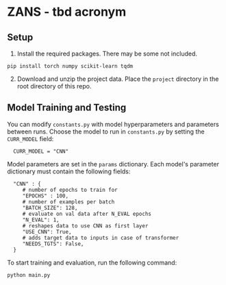 # ZANS - tbd acronym

## Setup

1. Install the required packages. There may be some not included. 
```
pip install torch numpy scikit-learn tqdm
```
2. Download and unzip the project data. Place the `project` directory in the root directory of this repo.

## Model Training and Testing

You can modify `constants.py` with model hyperparameters and parameters between runs. Choose the model to run in `constants.py` by setting the `CURR_MODEL` field:

      CURR_MODEL = "CNN"

Model parameters are set in the `params` dictionary. Each model's parameter dictionary must contain the following fields:

      "CNN" : {
         # number of epochs to train for
         "EPOCHS" : 100,
         # number of examples per batch 
         "BATCH_SIZE": 128, 
         # evaluate on val data after N_EVAL epochs
         "N_EVAL": 1,
         # reshapes data to use CNN as first layer
         "USE_CNN": True,
         # adds target data to inputs in case of transformer
         "NEEDS_TGTS": False,
      }


To start training and evaluation, run the following command:

```
python main.py
```

